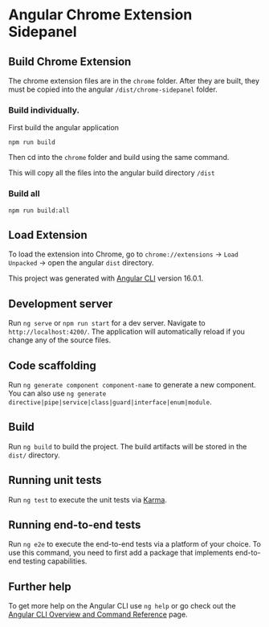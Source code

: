 # Angular Chrome Extension Sidepanel

## Build Chrome Extension

The chrome extension files are in the `chrome` folder.  After they are built, they must be copied into the angular `/dist/chrome-sidepanel` folder.


### Build individually.

First build the angular application

```
npm run build
```

Then cd into the `chrome` folder and build using the same command.

This will copy all the files into the angular build directory `/dist`

### Build all

```
npm run build:all
```


## Load Extension

To load the extension into Chrome, go to `chrome://extensions` -> `Load Unpacked` -> open the angular `dist` directory.



This project was generated with [Angular CLI](https://github.com/angular/angular-cli) version 16.0.1.

## Development server

Run `ng serve` or `npm run start` for a dev server. Navigate to `http://localhost:4200/`. The application will automatically reload if you change any of the source files.

## Code scaffolding

Run `ng generate component component-name` to generate a new component. You can also use `ng generate directive|pipe|service|class|guard|interface|enum|module`.

## Build

Run `ng build` to build the project. The build artifacts will be stored in the `dist/` directory.

## Running unit tests

Run `ng test` to execute the unit tests via [Karma](https://karma-runner.github.io).

## Running end-to-end tests

Run `ng e2e` to execute the end-to-end tests via a platform of your choice. To use this command, you need to first add a package that implements end-to-end testing capabilities.

## Further help

To get more help on the Angular CLI use `ng help` or go check out the [Angular CLI Overview and Command Reference](https://angular.io/cli) page.

